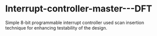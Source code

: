 # Interrupt-controller-master---DFT
Simple 8-bit programmable interrupt controller used scan insertion technique for enhancing testability of the design.
